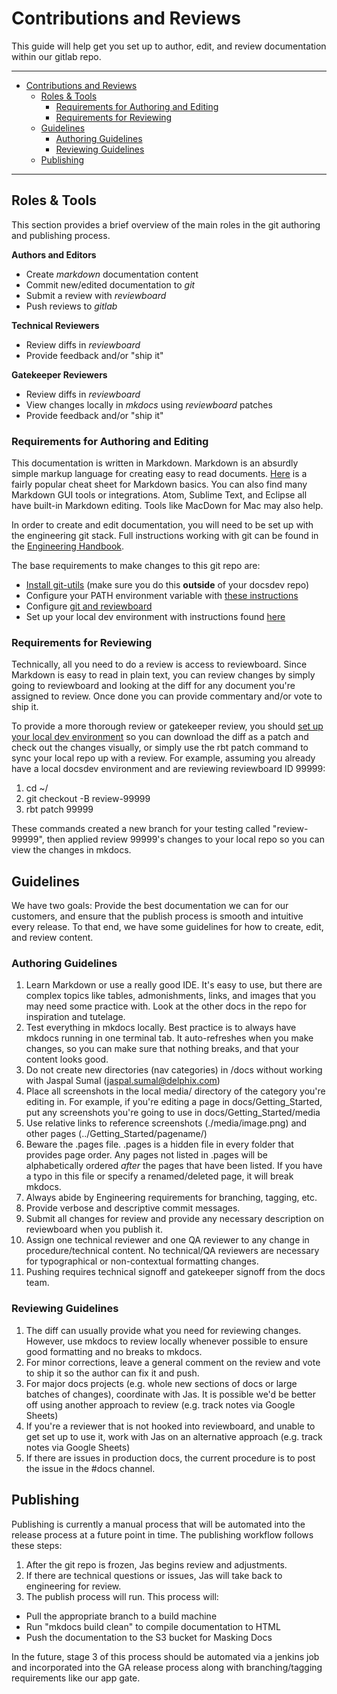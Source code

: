 # Contributions and Reviews

This guide will help get you set up to author, edit, and review documentation within our gitlab repo.

----

- [Contributions and Reviews](#contributions-and-reviews)
	- [Roles & Tools](#roles-tools)
		- [Requirements for Authoring and Editing](#requirements-for-authoring-and-editing)
		- [Requirements for Reviewing](#requirements-for-reviewing)
	- [Guidelines](#guidelines)
		- [Authoring Guidelines](#authoring-guidelines)
		- [Reviewing Guidelines](#reviewing-guidelines)
	- [Publishing](#publishing)

----

## Roles & Tools

This section provides a brief overview of the main roles in the git authoring and publishing process.

**Authors and Editors**

* Create _markdown_ documentation content
* Commit new/edited documentation to _git_
* Submit a review with _reviewboard_
* Push reviews to _gitlab_

**Technical Reviewers**

* Review diffs in _reviewboard_
* Provide feedback and/or "ship it"

**Gatekeeper Reviewers**

* Review diffs in _reviewboard_
* View changes locally in _mkdocs_ using _reviewboard_ patches
* Provide feedback and/or "ship it"

### Requirements for Authoring and Editing

This documentation is written in Markdown. Markdown is an absurdly simple markup language for creating easy to read documents. [Here](https://github.com/adam-p/markdown-here/wiki/Markdown-Cheatsheet) is a fairly popular cheat sheet for Markdown basics. You can also find many Markdown GUI tools or integrations. Atom, Sublime Text, and Eclipse all have built-in Markdown editing. Tools like MacDown for Mac may also help.

In order to create and edit documentation, you will need to be set up with the engineering git stack. Full instructions working with git can be found in the [Engineering Handbook](https://docs.delphix.com/display/EH/Setting+Up+Git).

The base requirements to make changes to this git repo are:

* [Install git-utils](https://docs.delphix.com/display/EH/Setting+Up+Git#SettingUpGit-Installgit-utils) (make sure you do this **outside** of your docsdev repo)
* Configure your PATH environment variable with [these instructions](https://gitlab.delphix.com/git/git-utils)
* Configure [git and reviewboard](https://docs.delphix.com/display/EH/Setting+Up+Git#SettingUpGit-ConfigureGit)
* Set up your local dev environment with instructions found [here](https://gitlab.delphix.com/docs/docsdev)

### Requirements for Reviewing

Technically, all you need to do a review is access to reviewboard. Since Markdown is easy to read in plain text, you can review changes by simply going to reviewboard and looking at the diff for any document you're assigned to review. Once done you can provide commentary and/or vote to ship it.

To provide a more thorough review or gatekeeper review, you should [set up your local dev environment](https://gitlab.delphix.com/docs/docsdev) so you can download the diff as a patch and check out the changes visually, or simply use the rbt patch command to sync your local repo up with a review. For example, assuming you already have a local docsdev environment and are reviewing reviewboard ID 99999:

1. cd ~/<docsdev location>
2. git checkout -B review-99999
3. rbt patch 99999

These commands created a new branch for your testing called "review-99999", then applied review 99999's changes to your local repo so you can view the changes in mkdocs.

## Guidelines

We have two goals: Provide the best documentation we can for our customers, and ensure that the publish process is smooth and intuitive every release. To that end, we have some guidelines for how to create, edit, and review content.

### Authoring Guidelines

1. Learn Markdown or use a really good IDE. It's easy to use, but there are complex topics like tables, admonishments, links, and images that you may need some practice with. Look at the other docs in the repo for inspiration and tutelage.
2. Test everything in mkdocs locally. Best practice is to always have mkdocs running in one terminal tab. It auto-refreshes when you make changes, so you can make sure that nothing breaks, and that your content looks good.
3. Do not create new directories (nav categories) in /docs without working with Jaspal Sumal (jaspal.sumal@delphix.com)
4. Place all screenshots in the local media/ directory of the category you're editing in. For example, if you're editing a page in docs/Getting_Started, put any screenshots you're going to use in docs/Getting_Started/media
5. Use relative links to reference screenshots (./media/image.png) and other pages (../Getting_Started/pagename/)
6. Beware the .pages file. .pages is a hidden file in every folder that provides page order. Any pages not listed in .pages will be alphabetically ordered _after_ the pages that have been listed. If you have a typo in this file or specify a renamed/deleted page, it will break mkdocs.
7. Always abide by Engineering requirements for branching, tagging, etc.
8. Provide verbose and descriptive commit messages.
9. Submit all changes for review and provide any necessary description on reviewboard when you publish it.
10. Assign one technical reviewer and one QA reviewer to any change in procedure/technical content. No technical/QA reviewers are necessary for typographical or non-contextual formatting changes.
11. Pushing requires technical signoff and gatekeeper signoff from the docs team.

### Reviewing Guidelines

1. The diff can usually provide what you need for reviewing changes. However, use mkdocs to review locally whenever possible to ensure good formatting and no breaks to mkdocs.
2. For minor corrections, leave a general comment on the review and vote to ship it so the author can fix it and push.
3. For major docs projects (e.g. whole new sections of docs or large batches of changes), coordinate with Jas. It is possible we'd be better off using another approach to review (e.g. track notes via Google Sheets)
4. If you're a reviewer that is not hooked into reviewboard, and unable to get set up to use it, work with Jas on an alternative approach (e.g. track notes via Google Sheets)
5. If there are issues in production docs, the current procedure is to post the issue in the #docs channel.

## Publishing

Publishing is currently a manual process that will be automated into the release process at a future point in time. The publishing workflow follows these steps:

1. After the git repo is frozen, Jas begins review and adjustments.
2. If there are technical questions or issues, Jas will take back to engineering for review.
3. The publish process will run. This process will:
  * Pull the appropriate branch to a build machine
  * Run "mkdocs build clean" to compile documentation to HTML
  * Push the documentation to the S3 bucket for Masking Docs

In the future, stage 3 of this process should be automated via a jenkins job and incorporated into the GA release process along with branching/tagging requirements like our app gate.
